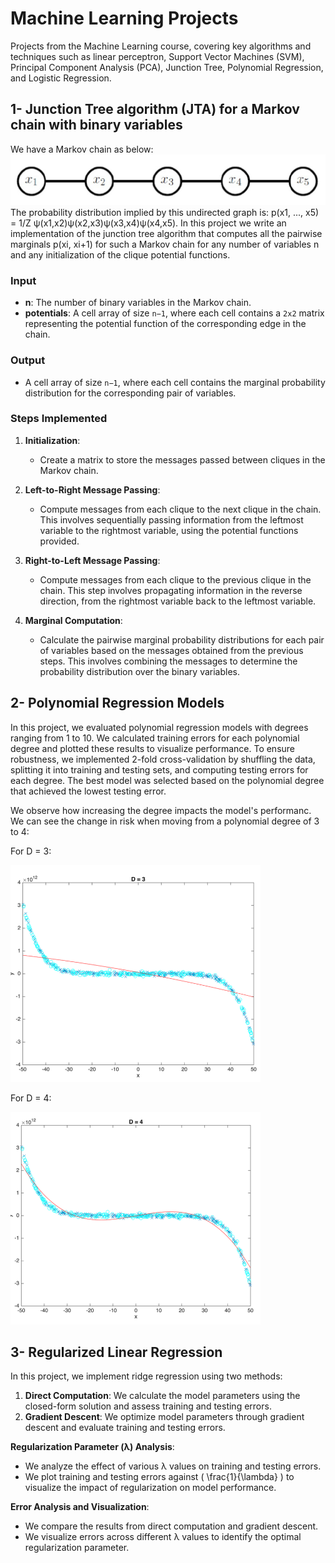 # Machine Learning Projects
Projects from the Machine Learning course, covering key algorithms and techniques such as linear perceptron, Support Vector Machines (SVM), Principal Component Analysis (PCA), Junction Tree, Polynomial Regression, and Logistic Regression.

##  1- Junction Tree algorithm (JTA) for a Markov chain with binary variables

We have a Markov chain as below:
<img src="images/1.png" width="600"/>
The probability distribution implied by this undirected graph is: p(x1, ..., x5) = 1/Z ψ(x1,x2)ψ(x2,x3)ψ(x3,x4)ψ(x4,x5). In this project we write an implementation of the junction tree algorithm that computes all the pairwise marginals p(xi, xi+1) for such a Markov chain for any number of variables n and any initialization of the clique potential functions.

### Input

- **n**: The number of binary variables in the Markov chain.
- **potentials**: A cell array of size `n−1`, where each cell contains a `2x2` matrix representing the potential function of the corresponding edge in the chain.

### Output

- A cell array of size `n−1`, where each cell contains the marginal probability distribution for the corresponding pair of variables.

### Steps Implemented

1. **Initialization**: 
   - Create a matrix to store the messages passed between cliques in the Markov chain.

2. **Left-to-Right Message Passing**:
   - Compute messages from each clique to the next clique in the chain. This involves sequentially passing information from the leftmost variable to the rightmost variable, using the potential functions provided.

3. **Right-to-Left Message Passing**:
   - Compute messages from each clique to the previous clique in the chain. This step involves propagating information in the reverse direction, from the rightmost variable back to the leftmost variable.

4. **Marginal Computation**:
   - Calculate the pairwise marginal probability distributions for each pair of variables based on the messages obtained from the previous steps. This involves combining the messages to determine the probability distribution over the binary variables.
  
##  2- Polynomial Regression Models
In this project, we evaluated polynomial regression models with degrees ranging from 1 to 10. We calculated training errors for each polynomial degree and plotted these results to visualize performance. To ensure robustness, we implemented 2-fold cross-validation by shuffling the data, splitting it into training and testing sets, and computing testing errors for each degree. The best model was selected based on the polynomial degree that achieved the lowest testing error.


We observe how increasing the degree impacts the model's performanc. We can see the change in risk when moving from a polynomial degree of 3 to 4:


For D = 3:


<img src="images/2.png" width="400"/>


For D = 4:


<img src="images/3.png" width="400"/>

## 3- Regularized Linear Regression

In this project, we implement ridge regression using two methods:

1. **Direct Computation**: We calculate the model parameters using the closed-form solution and assess training and testing errors.
2. **Gradient Descent**: We optimize model parameters through gradient descent and evaluate training and testing errors.

**Regularization Parameter (λ) Analysis**:

- We analyze the effect of various λ values on training and testing errors.
- We plot training and testing errors against \( \frac{1}{\lambda} \) to visualize the impact of regularization on model performance.

**Error Analysis and Visualization**:

- We compare the results from direct computation and gradient descent.
- We visualize errors across different λ values to identify the optimal regularization parameter.

